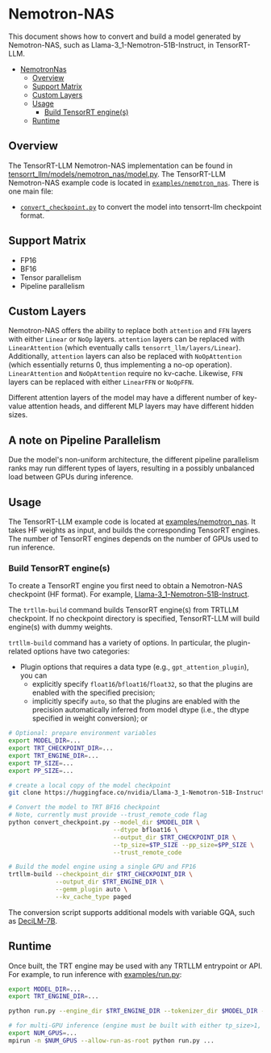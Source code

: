 # Nemotron-NAS

This document shows how to convert and build a model generated by Nemotron-NAS, such as Llama-3_1-Nemotron-51B-Instruct, in TensorRT-LLM.

- [NemotronNas](#nemotron-nas)
  - [Overview](#overview)
  - [Support Matrix](#support-matrix---verify-with-omer--nave)
  - [Custom Layers](#custom-layers)
  - [Usage](#usage)
    - [Build TensorRT engine(s)](#build-tensorrt-engines)
  - [Runtime](#runtime)

## Overview
The TensorRT-LLM Nemotron-NAS implementation can be found in [tensorrt_llm/models/nemotron_nas/model.py](../../tensorrt_llm/models/nemotron_nas/model.py). The TensorRT-LLM Nemotron-NAS example code is located in [`examples/nemotron_nas`](./). There is one main file:

* [`convert_checkpoint.py`](./convert_checkpoint.py) to convert the model into tensorrt-llm checkpoint format.

## Support Matrix
  * FP16
  * BF16
  * Tensor parallelism
  * Pipeline parallelism

## Custom Layers
Nemotron-NAS offers the ability to replace both `attention` and `FFN` layers with either `Linear` or `NoOp` layers.
`attention` layers can be replaced with `LinearAttention` (which eventually calls `tensorrt_llm/layers/Linear`).
Additionally, `attention` layers can also be replaced with `NoOpAttention` (which essentially returns 0, thus implementing a no-op operation).
`LinearAttention` and `NoOpAttention` require no kv-cache.
Likewise, `FFN` layers can be replaced with either `LinearFFN` or `NoOpFFN`.

Different attention layers of the model may have a different number of key-value attention heads, and different MLP layers may have different hidden sizes.

## A note on Pipeline Parallelism
Due the model's non-uniform architecture, the different pipeline parallelism ranks may run different types of layers, resulting in a possibly unbalanced load between GPUs during inference.

## Usage

The TensorRT-LLM example code is located at [examples/nemotron_nas](./). It takes HF weights as input, and builds the corresponding TensorRT engines. The number of TensorRT engines depends on the number of GPUs used to run inference.

### Build TensorRT engine(s)

To create a TensorRT engine you first need to obtain a Nemotron-NAS checkpoint (HF format). For example, [Llama-3_1-Nemotron-51B-Instruct](https://huggingface.co/nvidia/Llama-3_1-Nemotron-51B-Instruct).

The `trtllm-build` command builds TensorRT engine(s) from TRTLLM checkpoint. If no checkpoint directory is specified, TensorRT-LLM will build engine(s) with dummy weights.

`trtllm-build` command has a variety of options. In particular, the plugin-related options have two categories:
* Plugin options that requires a data type (e.g., `gpt_attention_plugin`), you can
    * explicitly specify `float16`/`bfloat16`/`float32`, so that the plugins are enabled with the specified precision;
    * implicitly specify `auto`, so that the plugins are enabled with the precision automatically inferred from model dtype (i.e., the dtype specified in weight conversion); or

```bash
# Optional: prepare environment variables
export MODEL_DIR=...
export TRT_CHECKPOINT_DIR=...
export TRT_ENGINE_DIR=...
export TP_SIZE=...
export PP_SIZE=...

# create a local copy of the model checkpoint
git clone https://huggingface.co/nvidia/Llama-3_1-Nemotron-51B-Instruct $MODEL_DIR

# Convert the model to TRT BF16 checkpoint
# Note, currently must provide --trust_remote_code flag
python convert_checkpoint.py --model_dir $MODEL_DIR \
                             --dtype bfloat16 \
                             --output_dir $TRT_CHECKPOINT_DIR \
                             --tp_size=$TP_SIZE --pp_size=$PP_SIZE \
                             --trust_remote_code

# Build the model engine using a single GPU and FP16
trtllm-build --checkpoint_dir $TRT_CHECKPOINT_DIR \
             --output_dir $TRT_ENGINE_DIR \
             --gemm_plugin auto \
             --kv_cache_type paged
```

The conversion script supports additional models with variable GQA, such as [DeciLM-7B](https://huggingface.co/Deci/DeciLM-7B).

## Runtime
Once built, the TRT engine may be used with any TRTLLM entrypoint or API. For example, to run inference with [examples/run.py](../run.py):

```bash
export MODEL_DIR=...
export TRT_ENGINE_DIR=...

python run.py --engine_dir $TRT_ENGINE_DIR --tokenizer_dir $MODEL_DIR --max_output_len 1024 ...

# for multi-GPU inference (engine must be built with either tp_size>1, pp_size>1, or both)
export NUM_GPUS=...
mpirun -n $NUM_GPUS --allow-run-as-root python run.py ...
```
